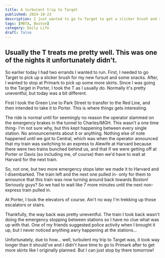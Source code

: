 ```yaml
---
title: A turbulent trip to Target
published: 2024-10-23
description: I just wanted to go to Target to get a slicker brush and some snacks. Unfortunately, the T worked its magic and made that not so easy.
tags: [MBTA, Boston]
category: Daily Life
draft: false
---
```


## Usually the T treats me pretty well. This was one of the nights it unfortunately didn't.

So earlier today I had two errands I wanted to run. First, I needed to go Target to pick up a slicker brush for my new fursuit and some snacks. After, I wanted to stop at Primark to pick up some more skirts. Since I was going to the Target in Porter, I took the T as I usually do. Normally it's pretty uneventful, but today was a bit different.

First I took the Green Line to Park Street to transfer to the Red Line, and then intended to take it to Porter. This is where things gets interesting. 

The ride is normal until for seemingly no reason the operator slammed on the emergency brakes in the tunnel to Charles/MGH. This wasn't a one time thing- I'm not sure why, but this kept happening between every single station. No announcements about it or anything. Nothing else of note happened until we got to Central, which was when the operator announced that my train was switching to an express to Alewife at Harvard because there were two trains bunched behind us, and that if we were getting off at Porter or Davis (so including me, of course) then we'd have to wait at Harvard for the next train.

So, not one, but two more emergency stops later we made it to Harvard and I disembarked. The train left and the next one pulled in- only for them to announce that this train was now turning around back towards Boston! Seriously guys? So we had to wait like 7 more minutes until the next non-express train pulled in.

At Porter, I took the elevators of course. Ain't no way I'm trekking up those escalators or stairs.

Thankfully, the way back was pretty uneventful. The train I took back wasn't doing the emergency stopping between stations so I have no clue what was up with that. One of my friends suggested police activity when I brought it up, but I never noticed anything awry happening at the stations...

Unfortunately, due to how... well, turbulent my trip to Target was, it took way longer than it should've and I didn't have time to go to Primark after to get more skirts like I originally planned. But I can just stop by there tomorrow!

